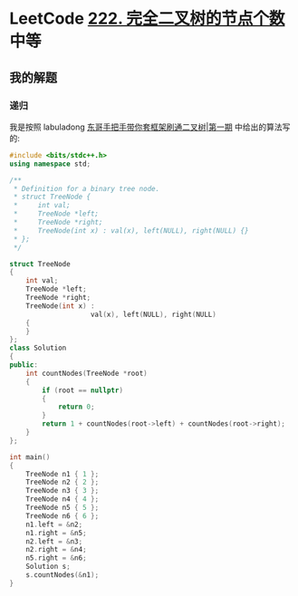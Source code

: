 # LeetCode [222. 完全二叉树的节点个数](https://leetcode.cn/problems/count-complete-tree-nodes/) 中等

## 我的解题

### 递归

我是按照 labuladong [东哥手把手带你套框架刷通二叉树|第一期](https://mp.weixin.qq.com/s/izZ5uiWzTagagJec6Y7RvQ) 中给出的算法写的:

```C++
#include <bits/stdc++.h>
using namespace std;

/**
 * Definition for a binary tree node.
 * struct TreeNode {
 *     int val;
 *     TreeNode *left;
 *     TreeNode *right;
 *     TreeNode(int x) : val(x), left(NULL), right(NULL) {}
 * };
 */

struct TreeNode
{
	int val;
	TreeNode *left;
	TreeNode *right;
	TreeNode(int x) :
					val(x), left(NULL), right(NULL)
	{
	}
};
class Solution
{
public:
	int countNodes(TreeNode *root)
	{
		if (root == nullptr)
		{
			return 0;
		}
		return 1 + countNodes(root->left) + countNodes(root->right);
	}
};

int main()
{
	TreeNode n1 { 1 };
	TreeNode n2 { 2 };
	TreeNode n3 { 3 };
	TreeNode n4 { 4 };
	TreeNode n5 { 5 };
	TreeNode n6 { 6 };
	n1.left = &n2;
	n1.right = &n5;
	n2.left = &n3;
	n2.right = &n4;
	n5.right = &n6;
	Solution s;
	s.countNodes(&n1);
}

```


